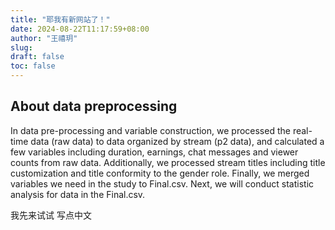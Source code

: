 ```yaml
---
title: "耶我有新网站了！"
date: 2024-08-22T11:17:59+08:00
author: "王禧玥"
slug:
draft: false
toc: false
---
```

## About data preprocessing
In data pre-processing and variable construction, we processed the real-time data (raw data) to data organized by stream (p2 data), and calculated a few variables including duration, earnings, chat messages and viewer counts from raw data. Additionally, we processed stream titles including title customization and title conformity to the gender role. Finally, we merged variables we need in the study to Final.csv. Next, we will conduct statistic analysis for data in the Final.csv.

我先来试试 写点中文